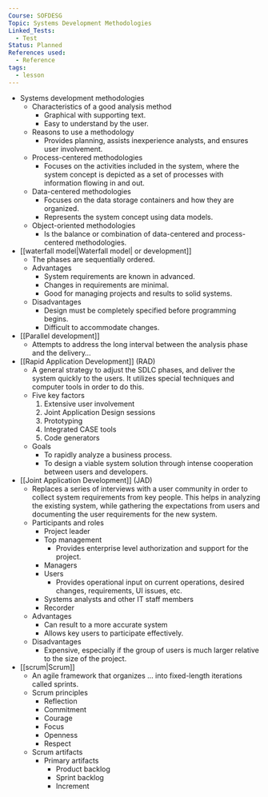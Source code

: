 ```yaml
---
Course: SOFDESG
Topic: Systems Development Methodologies
Linked_Tests:
  - Test
Status: Planned
References used:
  - Reference
tags:
  - lesson
---
```


- Systems development methodologies
	- Characteristics of a good analysis method
		- Graphical with supporting text.
		- Easy to understand by the user.
	- Reasons to use a methodology
		- Provides planning, assists inexperience analysts, and ensures user involvement.
	- Process-centered methodologies
		- Focuses on the activities included in the system, where the system concept is depicted as a set of processes with information flowing in and out.
	- Data-centered methodologies
		- Focuses on the data storage containers and how they are organized.
		- Represents the system concept using data models.
	- Object-oriented methodologies
		- Is the balance or combination of data-centered and process-centered methodologies.
- [[waterfall model|Waterfall model| or development]]
	- The phases are sequentially ordered.
	- Advantages
		- System requirements are known in advanced.
		- Changes in requirements are minimal.
		- Good for managing projects and results to solid systems.
	- Disadvantages
		- Design must be completely specified before programming begins.
		- Difficult to accommodate changes.
- [[Parallel development]]
	- Attempts to address the long interval between the analysis phase and the delivery…
- [[Rapid Application Development]] (RAD)
	- A general strategy to adjust the SDLC phases, and deliver the system quickly to the users. It utilizes special techniques and computer tools in order to do this.
	- Five key factors
		1. Extensive user involvement
		2. Joint Application Design sessions
		3. Prototyping
		4. Integrated CASE tools
		5. Code generators
	- Goals
		- To rapidly analyze a business process.
		- To design a viable system solution through intense cooperation between users and developers.
- [[Joint Application Development]] (JAD)
	- Replaces a series of interviews with a user community in order to collect system requirements from key people. This helps in analyzing the existing system, while gathering the expectations from users and documenting the user requirements for the new system.
	- Participants and roles
		- Project leader
		- Top management
			- Provides enterprise level authorization and support for the project.
		- Managers
		- Users
			- Provides operational input on current operations, desired changes, requirements, UI issues, etc.
		- Systems analysts and other IT staff members
		- Recorder
	- Advantages
		- Can result to a more accurate system
		- Allows key users to participate effectively.
	- Disadvantages
		- Expensive, especially if the group of users is much larger relative to the size of the project.
- [[scrum|Scrum]]
	- An agile framework that organizes … into fixed-length iterations called sprints.
	- Scrum principles
		- Reflection
		- Commitment
		- Courage
		- Focus
		- Openness
		- Respect
	- Scrum artifacts
		- Primary artifacts
			- Product backlog
			- Sprint backlog
			- Increment
